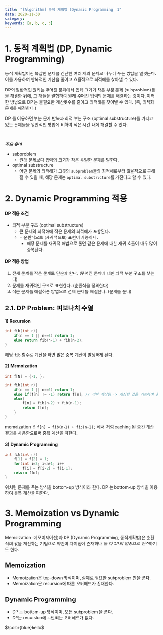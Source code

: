 ```yaml
---
title: "[Algorithm] 동적 계획법 (Dynamic Programming) 1"
data: 2020-11-30
category: 
keywords: [a, b, c, d]
---
```


# 1. 동적 계획법 (DP, Dynamic Programming)

동적 계획법이란 복잡한 문제를 간단한 여러 개의 문제로 나누어 푸는 방법을 일컷는다. 이를 사용하여 반복적인 계산을 줄이고 효율적으로 최적해를 찾아낼 수 있다.

DP의 일반적인 원리는 주어진 문제에서 입력 크기가 작은 부분 문제 (subproblem)들을 해결한 뒤에, 그 해들을 결합하여 원래 주어진 입력의 문제를 해결하는 것이다.
이러한 방법으로 DP 는 불필요한 계산횟수를 줄이고 최적해를 찾아낼 수 있다. (즉, 최적화 문제를 해결한다.)

DP 를 이용하면 부분 문제 반복과 최적 부분 구조 (optimal substructure)를 가지고 있는 문제들을 일반적인 방법에 비하여 적은 시간 내에 해결할 수 있다.

<br>

***주요 용어***
- subproblem
  - 원래 문제보다 입력의 크기가 작은 동일한 문제를 말한다.
- optimal substructure
  - 어떤 문제의 최적해가 그것의 `subproblem`들의 최적해로부터 효율적으로 구해질 수 있을 때, 해당 문제는 `optimal substructure`를 가진다고 할 수 있다.


# 2. Dynamic Programming 적용

#### DP 적용 조건

- 최적 부분 구조 (optimal substructure)
  - 큰 문제의 최적해에 작은 문제의 최적해가 포함된다.
  - = 순환식으로 (재귀적으로) 표현이 가능하다.
    - 해당 문제를 재귀적 해법으로 풀면 같은 문제에 대한 재귀 호출이 매우 많이 중복된다.


#### DP 적용 방법

1. 전체 문제를 작은 문제로 단순화 한다. (주어진 문제에 대한 최적 부분 구조를 찾는다)
2. 문제를 재귀적인 구조로 표현한다. (순환식을 정의한다)
3. 작은 문제를 해결하는 방법으로 전체 문제를 해결한다. (문제를 푼다)


## 2.1. DP Problem: 피보나치 수열

#### 1) Recursion 

```cpp
int fib(int n){
    if(n == 1 || n==2) return 1;
    else return fib(n-1) + fib(n-2);
}
```
해당 `fib` 함수로 계산을 하면 많은 중복 계산이 발생하게 된다.



#### 2) Memoization


```cpp
int f[N] = {-1, };

int fib(int n){
    if(n == 1 || n==2) return 1;
    else if(f[n] != -1) return f[n]; // 이미 계산됨 -> 캐싱한 값을 리턴하여 중복 계산을 피함
    else{
        f[n] = fib(n-2) + fib(n-1);
        return f[n];
    }
}
```
memoization 은 ``f[n] = fib(n-1) + fib(n-2);`` 에서 처럼 caching 된 중간 계산 결과를 사용함으로써 중복 계산을 피한다.


#### 3) Dynamic Programming


```cpp
int fib(int n){
    f[1] = f[2] = 1;
    for(int i=3; i<n+1; i++)
        f[i] = f[i-2] + f[i-1];
    return f[n];
}
```

위처럼 문제를 푸는 방식을 bottom-up 방식이라 한다. 
DP 는 bottom-up 방식을 이용하여 중복 계산을 피한다.

<!-- 


### DP Problem 2: 이항 계수

#### Recursion 
#### Memoization
#### Dynamic Programming




### DP Problem 3: 행렬 경로

#### Recursion 
#### Memoization
#### Dynamic Programming
 -->

# 3. Memoization vs Dynamic Programming 

Memoization (메모이제이션)과 DP (Dynamic Programming, 동적계획법)은 순환식의 값을 계산하는 기법으로 약간의 차이점이 존재하나 *둘 다 DP의 일종으로 간주*하기도 한다.

## Memoization
- Memoization은 top-down 방식이며, 실제로 필요한 subproblem 만을 푼다.
- Memoization은 recursion에 따른 오버헤드가 존재한다.

## Dynamic Programming
- DP 는 bottom-up 방식이며, 모든 subproblem 을 푼다.
- DP는 recursion에 수반되는 오버헤드가 없다.



$\color{blue}hello$